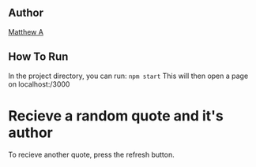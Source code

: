## Author
[Matthew A](https://github.com/MatthewAndresWestMec)
## How To Run
In the project directory, you can run: `npm start`
This will then open a page on localhost:/3000
# Recieve a random quote and it's author

To recieve another quote, press the refresh button.

